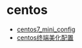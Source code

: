 # centos

* [centos7_mini_config](/Linux/centos/centos7_mini_config)
* [centos终端美化配置](/Linux/centos/centos终端美化配置.md)
